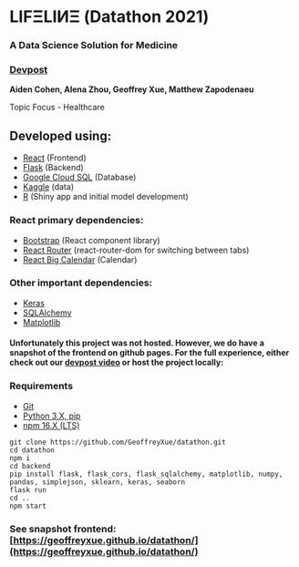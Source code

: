 # LIFΞLIИΞ (Datathon 2021)
### A Data Science Solution for Medicine
### [Devpost](https://devpost.com/software/lifeline-1sgrp8)

**Aiden Cohen, Alena Zhou, Geoffrey Xue, Matthew Zapodenaeu**

Topic Focus - Healthcare

## Developed using:
- [React](https://reactjs.org/) (Frontend)
- [Flask](https://flask.palletsprojects.com/en/2.0.x/) (Backend)
- [Google Cloud SQL](https://cloud.google.com/sql) (Database)
- [Kaggle](https://www.kaggle.com/) (data)
- [R](https://www.r-project.org/) (Shiny app and initial model development)

### React primary dependencies:
- [Bootstrap](https://react-bootstrap.github.io/) (React component library)
- [React Router](https://reactrouter.com/) (react-router-dom for switching between tabs)
- [React Big Calendar](https://jquense.github.io/react-big-calendar/examples/index.html) (Calendar)

### Other important dependencies:
- [Keras](https://keras.io/)
- [SQLAlchemy](https://www.sqlalchemy.org/)
- [Matplotlib](https://matplotlib.org/)

#### Unfortunately this project was not hosted. However, we do have a snapshot of the frontend on github pages. For the full experience, either check out our [devpost video](https://devpost.com/software/lifeline-1sgrp8?ref_content=my-projects-tab&ref_feature=my_projects) or host the project locally:

### Requirements
- [Git](https://git-scm.com/downloads)
- [Python 3.X, pip](https://www.python.org/downloads/)
- [npm 16.X (LTS)](https://nodejs.org/en/download/)

```
git clone https://github.com/GeoffreyXue/datathon.git
cd datathon
npm i
cd backend
pip install flask, flask_cors, flask_sqlalchemy, matplotlib, numpy, pandas, simplejson, sklearn, keras, seaborn
flask run
cd ..
npm start
```

### See snapshot frontend: [https://geoffreyxue.github.io/datathon/](https://geoffreyxue.github.io/datathon/)
